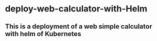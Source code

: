 # deploy-web-calculator-with-Helm

## This is a deployment of a web simple calculator with helm of Kubernetes
